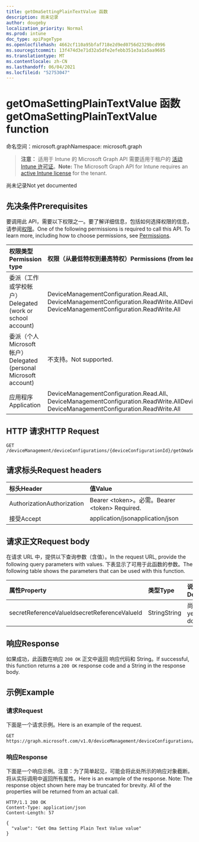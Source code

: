 ```yaml
---
title: getOmaSettingPlainTextValue 函数
description: 尚未记录
author: dougeby
localization_priority: Normal
ms.prod: intune
doc_type: apiPageType
ms.openlocfilehash: 4662cf110a95bfaf718e2d9ed0756d2329bcd996
ms.sourcegitcommit: 13f474d3e71d32a5dfe2efebb351e3a1a5aa9685
ms.translationtype: MT
ms.contentlocale: zh-CN
ms.lasthandoff: 06/04/2021
ms.locfileid: "52753047"
---
```

# <a name="getomasettingplaintextvalue-function"></a><span data-ttu-id="58319-103">getOmaSettingPlainTextValue 函数</span><span class="sxs-lookup"><span data-stu-id="58319-103">getOmaSettingPlainTextValue function</span></span>

<span data-ttu-id="58319-104">命名空间：microsoft.graph</span><span class="sxs-lookup"><span data-stu-id="58319-104">Namespace: microsoft.graph</span></span>

> <span data-ttu-id="58319-105">**注意：** 适用于 Intune 的 Microsoft Graph API 需要适用于租户的 [活动 Intune 许可证](https://go.microsoft.com/fwlink/?linkid=839381)。</span><span class="sxs-lookup"><span data-stu-id="58319-105">**Note:** The Microsoft Graph API for Intune requires an [active Intune license](https://go.microsoft.com/fwlink/?linkid=839381) for the tenant.</span></span>

<span data-ttu-id="58319-106">尚未记录</span><span class="sxs-lookup"><span data-stu-id="58319-106">Not yet documented</span></span>

## <a name="prerequisites"></a><span data-ttu-id="58319-107">先决条件</span><span class="sxs-lookup"><span data-stu-id="58319-107">Prerequisites</span></span>
<span data-ttu-id="58319-p101">要调用此 API，需要以下权限之一。要了解详细信息，包括如何选择权限的信息，请参阅[权限](/graph/permissions-reference)。</span><span class="sxs-lookup"><span data-stu-id="58319-p101">One of the following permissions is required to call this API. To learn more, including how to choose permissions, see [Permissions](/graph/permissions-reference).</span></span>

|<span data-ttu-id="58319-110">权限类型</span><span class="sxs-lookup"><span data-stu-id="58319-110">Permission type</span></span>|<span data-ttu-id="58319-111">权限（从最低特权到最高特权）</span><span class="sxs-lookup"><span data-stu-id="58319-111">Permissions (from least to most privileged)</span></span>|
|:---|:---|
|<span data-ttu-id="58319-112">委派（工作或学校帐户）</span><span class="sxs-lookup"><span data-stu-id="58319-112">Delegated (work or school account)</span></span>|<span data-ttu-id="58319-113">DeviceManagementConfiguration.Read.All、DeviceManagementConfiguration.ReadWrite.All</span><span class="sxs-lookup"><span data-stu-id="58319-113">DeviceManagementConfiguration.Read.All, DeviceManagementConfiguration.ReadWrite.All</span></span>|
|<span data-ttu-id="58319-114">委派（个人 Microsoft 帐户）</span><span class="sxs-lookup"><span data-stu-id="58319-114">Delegated (personal Microsoft account)</span></span>|<span data-ttu-id="58319-115">不支持。</span><span class="sxs-lookup"><span data-stu-id="58319-115">Not supported.</span></span>|
|<span data-ttu-id="58319-116">应用程序</span><span class="sxs-lookup"><span data-stu-id="58319-116">Application</span></span>|<span data-ttu-id="58319-117">DeviceManagementConfiguration.Read.All、DeviceManagementConfiguration.ReadWrite.All</span><span class="sxs-lookup"><span data-stu-id="58319-117">DeviceManagementConfiguration.Read.All, DeviceManagementConfiguration.ReadWrite.All</span></span>|

## <a name="http-request"></a><span data-ttu-id="58319-118">HTTP 请求</span><span class="sxs-lookup"><span data-stu-id="58319-118">HTTP Request</span></span>
<!-- {
  "blockType": "ignored"
}
-->
``` http
GET /deviceManagement/deviceConfigurations/{deviceConfigurationId}/getOmaSettingPlainTextValue
```

## <a name="request-headers"></a><span data-ttu-id="58319-119">请求标头</span><span class="sxs-lookup"><span data-stu-id="58319-119">Request headers</span></span>
|<span data-ttu-id="58319-120">标头</span><span class="sxs-lookup"><span data-stu-id="58319-120">Header</span></span>|<span data-ttu-id="58319-121">值</span><span class="sxs-lookup"><span data-stu-id="58319-121">Value</span></span>|
|:---|:---|
|<span data-ttu-id="58319-122">Authorization</span><span class="sxs-lookup"><span data-stu-id="58319-122">Authorization</span></span>|<span data-ttu-id="58319-123">Bearer &lt;token&gt;。必需。</span><span class="sxs-lookup"><span data-stu-id="58319-123">Bearer &lt;token&gt; Required.</span></span>|
|<span data-ttu-id="58319-124">接受</span><span class="sxs-lookup"><span data-stu-id="58319-124">Accept</span></span>|<span data-ttu-id="58319-125">application/json</span><span class="sxs-lookup"><span data-stu-id="58319-125">application/json</span></span>|

## <a name="request-body"></a><span data-ttu-id="58319-126">请求正文</span><span class="sxs-lookup"><span data-stu-id="58319-126">Request body</span></span>
<span data-ttu-id="58319-127">在请求 URL 中，提供以下查询参数（含值）。</span><span class="sxs-lookup"><span data-stu-id="58319-127">In the request URL, provide the following query parameters with values.</span></span>
<span data-ttu-id="58319-128">下表显示了可用于此函数的参数。</span><span class="sxs-lookup"><span data-stu-id="58319-128">The following table shows the parameters that can be used with this function.</span></span>

|<span data-ttu-id="58319-129">属性</span><span class="sxs-lookup"><span data-stu-id="58319-129">Property</span></span>|<span data-ttu-id="58319-130">类型</span><span class="sxs-lookup"><span data-stu-id="58319-130">Type</span></span>|<span data-ttu-id="58319-131">说明</span><span class="sxs-lookup"><span data-stu-id="58319-131">Description</span></span>|
|:---|:---|:---|
|<span data-ttu-id="58319-132">secretReferenceValueId</span><span class="sxs-lookup"><span data-stu-id="58319-132">secretReferenceValueId</span></span>|<span data-ttu-id="58319-133">String</span><span class="sxs-lookup"><span data-stu-id="58319-133">String</span></span>|<span data-ttu-id="58319-134">尚未记录</span><span class="sxs-lookup"><span data-stu-id="58319-134">Not yet documented</span></span>|



## <a name="response"></a><span data-ttu-id="58319-135">响应</span><span class="sxs-lookup"><span data-stu-id="58319-135">Response</span></span>
<span data-ttu-id="58319-136">如果成功，此函数在响应 `200 OK` 正文中返回 响应代码和 String。</span><span class="sxs-lookup"><span data-stu-id="58319-136">If successful, this function returns a `200 OK` response code and a String in the response body.</span></span>

## <a name="example"></a><span data-ttu-id="58319-137">示例</span><span class="sxs-lookup"><span data-stu-id="58319-137">Example</span></span>

### <a name="request"></a><span data-ttu-id="58319-138">请求</span><span class="sxs-lookup"><span data-stu-id="58319-138">Request</span></span>
<span data-ttu-id="58319-139">下面是一个请求示例。</span><span class="sxs-lookup"><span data-stu-id="58319-139">Here is an example of the request.</span></span>
``` http
GET https://graph.microsoft.com/v1.0/deviceManagement/deviceConfigurations/{deviceConfigurationId}/getOmaSettingPlainTextValue(secretReferenceValueId='parameterValue')
```

### <a name="response"></a><span data-ttu-id="58319-140">响应</span><span class="sxs-lookup"><span data-stu-id="58319-140">Response</span></span>
<span data-ttu-id="58319-p103">下面是一个响应示例。注意：为了简单起见，可能会将此处所示的响应对象截断。将从实际调用中返回所有属性。</span><span class="sxs-lookup"><span data-stu-id="58319-p103">Here is an example of the response. Note: The response object shown here may be truncated for brevity. All of the properties will be returned from an actual call.</span></span>
``` http
HTTP/1.1 200 OK
Content-Type: application/json
Content-Length: 57

{
  "value": "Get Oma Setting Plain Text Value value"
}
```




